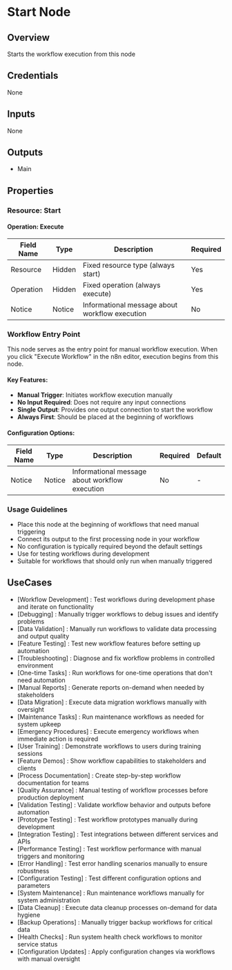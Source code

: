 # Start Node

## Overview

Starts the workflow execution from this node

## Credentials

None

## Inputs

None

## Outputs

- Main

## Properties

### Resource: Start

#### Operation: Execute

| Field Name | Type | Description | Required |
|---|---|---|---|
| Resource | Hidden | Fixed resource type (always start) | Yes |
| Operation | Hidden | Fixed operation (always execute) | Yes |
| Notice | Notice | Informational message about workflow execution | No |

### Workflow Entry Point

This node serves as the entry point for manual workflow execution. When you click "Execute Workflow" in the n8n editor, execution begins from this node.

#### Key Features:
- **Manual Trigger**: Initiates workflow execution manually
- **No Input Required**: Does not require any input connections
- **Single Output**: Provides one output connection to start the workflow
- **Always First**: Should be placed at the beginning of workflows

#### Configuration Options:
| Field Name | Type | Description | Required | Default |
|---|---|---|---|---|
| Notice | Notice | Informational message about workflow execution | No | - |

### Usage Guidelines

- Place this node at the beginning of workflows that need manual triggering
- Connect its output to the first processing node in your workflow
- No configuration is typically required beyond the default settings
- Use for testing workflows during development
- Suitable for workflows that should only run when manually triggered

## UseCases

- [Workflow Development] : Test workflows during development phase and iterate on functionality
- [Debugging] : Manually trigger workflows to debug issues and identify problems
- [Data Validation] : Manually run workflows to validate data processing and output quality
- [Feature Testing] : Test new workflow features before setting up automation
- [Troubleshooting] : Diagnose and fix workflow problems in controlled environment
- [One-time Tasks] : Run workflows for one-time operations that don't need automation
- [Manual Reports] : Generate reports on-demand when needed by stakeholders
- [Data Migration] : Execute data migration workflows manually with oversight
- [Maintenance Tasks] : Run maintenance workflows as needed for system upkeep
- [Emergency Procedures] : Execute emergency workflows when immediate action is required
- [User Training] : Demonstrate workflows to users during training sessions
- [Feature Demos] : Show workflow capabilities to stakeholders and clients
- [Process Documentation] : Create step-by-step workflow documentation for teams
- [Quality Assurance] : Manual testing of workflow processes before production deployment
- [Validation Testing] : Validate workflow behavior and outputs before automation
- [Prototype Testing] : Test workflow prototypes manually during development
- [Integration Testing] : Test integrations between different services and APIs
- [Performance Testing] : Test workflow performance with manual triggers and monitoring
- [Error Handling] : Test error handling scenarios manually to ensure robustness
- [Configuration Testing] : Test different configuration options and parameters
- [System Maintenance] : Run maintenance workflows manually for system administration
- [Data Cleanup] : Execute data cleanup processes on-demand for data hygiene
- [Backup Operations] : Manually trigger backup workflows for critical data
- [Health Checks] : Run system health check workflows to monitor service status
- [Configuration Updates] : Apply configuration changes via workflows with manual oversight


